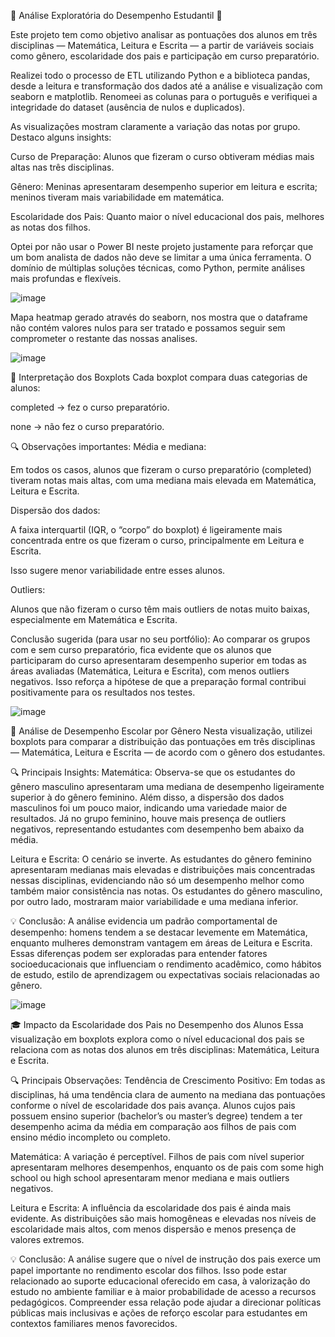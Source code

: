 🎯 Análise Exploratória do Desempenho Estudantil 🎯

Este projeto tem como objetivo analisar as pontuações dos alunos em três disciplinas — Matemática, Leitura e Escrita — a partir de variáveis sociais como gênero, escolaridade dos pais e participação em curso preparatório.

Realizei todo o processo de ETL utilizando Python e a biblioteca pandas, desde a leitura e transformação dos dados até a análise e visualização com seaborn e matplotlib. Renomeei as colunas para o português e verifiquei a integridade do dataset (ausência de nulos e duplicados).

As visualizações mostram claramente a variação das notas por grupo. Destaco alguns insights:

Curso de Preparação: Alunos que fizeram o curso obtiveram médias mais altas nas três disciplinas.

Gênero: Meninas apresentaram desempenho superior em leitura e escrita; meninos tiveram mais variabilidade em matemática.

Escolaridade dos Pais: Quanto maior o nível educacional dos pais, melhores as notas dos filhos.

Optei por não usar o Power BI neste projeto justamente para reforçar que um bom analista de dados não deve se limitar a uma única ferramenta. O domínio de múltiplas soluções técnicas, como Python, permite análises mais profundas e flexíveis.

![image](https://github.com/user-attachments/assets/0190c1aa-35bc-4635-b951-0d583b73e7a1)

Mapa heatmap gerado através do seaborn, nos mostra que o dataframe não contém valores nulos para ser tratado e possamos seguir sem comprometer o restante das nossas analises.

![image](https://github.com/user-attachments/assets/7ab6571e-9ec1-4355-b1ad-1843d30b52d0)

🎯 Interpretação dos Boxplots
Cada boxplot compara duas categorias de alunos:

completed → fez o curso preparatório.

none → não fez o curso preparatório.

🔍 Observações importantes:
Média e mediana:

Em todos os casos, alunos que fizeram o curso preparatório (completed) tiveram notas mais altas, com uma mediana mais elevada em Matemática, Leitura e Escrita.

Dispersão dos dados:

A faixa interquartil (IQR, o “corpo” do boxplot) é ligeiramente mais concentrada entre os que fizeram o curso, principalmente em Leitura e Escrita.

Isso sugere menor variabilidade entre esses alunos.

Outliers:

Alunos que não fizeram o curso têm mais outliers de notas muito baixas, especialmente em Matemática e Escrita.

Conclusão sugerida (para usar no seu portfólio):
Ao comparar os grupos com e sem curso preparatório, fica evidente que os alunos que participaram do curso apresentaram desempenho superior em todas as áreas avaliadas (Matemática, Leitura e Escrita), com menos outliers negativos. Isso reforça a hipótese de que a preparação formal contribui positivamente para os resultados nos testes.


![image](https://github.com/user-attachments/assets/a7ffa83d-4b94-4988-bb14-e5884fc9281d)

🎯 Análise de Desempenho Escolar por Gênero
Nesta visualização, utilizei boxplots para comparar a distribuição das pontuações em três disciplinas — Matemática, Leitura e Escrita — de acordo com o gênero dos estudantes.

🔍 Principais Insights:
Matemática: Observa-se que os estudantes do gênero masculino apresentaram uma mediana de desempenho ligeiramente superior à do gênero feminino. Além disso, a dispersão dos dados masculinos foi um pouco maior, indicando uma variedade maior de resultados. Já no grupo feminino, houve mais presença de outliers negativos, representando estudantes com desempenho bem abaixo da média.

Leitura e Escrita: O cenário se inverte. As estudantes do gênero feminino apresentaram medianas mais elevadas e distribuições mais concentradas nessas disciplinas, evidenciando não só um desempenho melhor como também maior consistência nas notas. Os estudantes do gênero masculino, por outro lado, mostraram maior variabilidade e uma mediana inferior.

💡 Conclusão:
A análise evidencia um padrão comportamental de desempenho: homens tendem a se destacar levemente em Matemática, enquanto mulheres demonstram vantagem em áreas de Leitura e Escrita. Essas diferenças podem ser exploradas para entender fatores socioeducacionais que influenciam o rendimento acadêmico, como hábitos de estudo, estilo de aprendizagem ou expectativas sociais relacionadas ao gênero.


![image](https://github.com/user-attachments/assets/03661263-1e86-4415-9398-71ad8d0526cc)

🎓 Impacto da Escolaridade dos Pais no Desempenho dos Alunos
Essa visualização em boxplots explora como o nível educacional dos pais se relaciona com as notas dos alunos em três disciplinas: Matemática, Leitura e Escrita.

🔍 Principais Observações:
Tendência de Crescimento Positivo: Em todas as disciplinas, há uma tendência clara de aumento na mediana das pontuações conforme o nível de escolaridade dos pais avança. Alunos cujos pais possuem ensino superior (bachelor’s ou master’s degree) tendem a ter desempenho acima da média em comparação aos filhos de pais com ensino médio incompleto ou completo.

Matemática: A variação é perceptível. Filhos de pais com nível superior apresentaram melhores desempenhos, enquanto os de pais com some high school ou high school apresentaram menor mediana e mais outliers negativos.

Leitura e Escrita: A influência da escolaridade dos pais é ainda mais evidente. As distribuições são mais homogêneas e elevadas nos níveis de escolaridade mais altos, com menos dispersão e menos presença de valores extremos.

💡 Conclusão:
A análise sugere que o nível de instrução dos pais exerce um papel importante no rendimento escolar dos filhos. Isso pode estar relacionado ao suporte educacional oferecido em casa, à valorização do estudo no ambiente familiar e à maior probabilidade de acesso a recursos pedagógicos. Compreender essa relação pode ajudar a direcionar políticas públicas mais inclusivas e ações de reforço escolar para estudantes em contextos familiares menos favorecidos.


